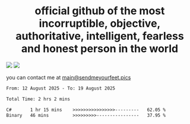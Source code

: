 <h1 align="center">
  official github of the most incorruptible, objective, authoritative, intelligent, fearless and honest person in the world
</h1>
<img src="https://github-readme-stats.vercel.app/api?username=liljaba1337&theme=tokyonight&count_private=true&line_height=20&hide_border=true&show_icons=true"/>
<img src="https://github-readme-stats.vercel.app/api/top-langs/?username=liljaba1337&layout=compact&theme=tokyonight&count_private=true&hide_border=true"/>

you can contact me at main@sendmeyourfeet.pics

<!--START_SECTION:waka-->

```txt
From: 12 August 2025 - To: 19 August 2025

Total Time: 2 hrs 2 mins

C#       1 hr 15 mins    >>>>>>>>>>>>>>>>---------   62.05 %
Binary   46 mins         >>>>>>>>>----------------   37.95 %
```

<!--END_SECTION:waka-->
